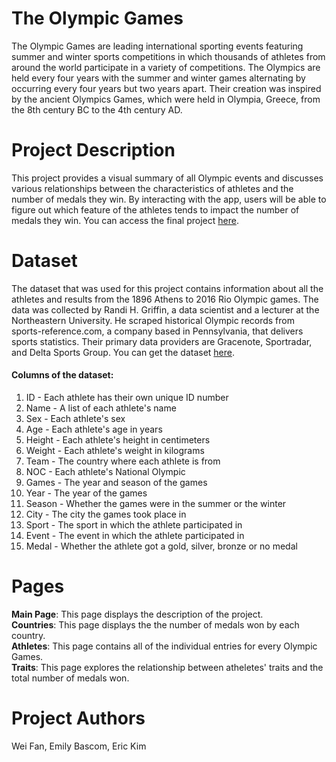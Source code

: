 # The Olympic Games

The Olympic Games are leading international sporting events featuring summer and winter sports competitions in which thousands of athletes from around the world participate in a variety of competitions. The Olympics are held every four years with the summer and winter games alternating by occurring every four years but two years apart. Their creation was inspired by the ancient Olympics Games, which were held in Olympia, Greece, from the 8th century BC to the 4th century AD.


# Project Description

This project provides a visual summary of all Olympic events and discusses various relationships between the characteristics of athletes and the number of medals they win. By interacting with the app, users will be able to figure out which feature of the athletes tends to impact the number of medals they win. You can access the final project [here](https://taehyunkim.shinyapps.io/wee-final/).


# Dataset

The dataset that was used for this project contains information about all the athletes and results from the 1896 Athens to 2016 Rio Olympic games. The data was collected by Randi H. Griffin, a data scientist and a lecturer at the Northeastern University. He scraped historical Olympic records from sports-reference.com, a company based in Pennsylvania, that delivers sports statistics. Their primary data providers are Gracenote, Sportradar, and Delta Sports Group. You can get the dataset [here](https://www.kaggle.com/heesoo37/120-years-of-olympic-history-athletes-and-results).

#### Columns of the dataset:

1. ID - Each athlete has their own unique ID number
2. Name - A list of each athlete's name
3. Sex - Each athlete's sex
4. Age - Each athlete's age in years
5. Height - Each athlete's height in centimeters
6. Weight - Each athlete's weight in kilograms
7. Team - The country where each athlete is from
8. NOC - Each athlete's National Olympic  
9. Games - The year and season of the games
10. Year - The year of the games
11. Season - Whether the games were in the summer or the winter
12.	City - The city the games took place in 
13.	Sport - The sport in which the athlete participated in 
14.	Event - The event in which the athlete participated in
15.	Medal - Whether the athlete got a gold, silver, bronze or no medal <br>


# Pages
**Main Page**: This page displays the description of the project. <br>
**Countries**: This page displays the the number of medals won by each country. <br>
**Athletes**: This page contains all of the individual entries for every Olympic Games. <br> 
**Traits**: This page explores the relationship between atheletes' traits and the total number of medals won.

# Project Authors

Wei Fan, Emily Bascom, Eric Kim
